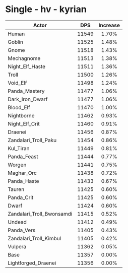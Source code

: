 # Single - hv - kyrian
| Actor | DPS | Increase |
|---|:---:|:---:|
|Human|11549|1.70%|
|Goblin|11525|1.48%|
|Gnome|11518|1.43%|
|Mechagnome|11513|1.38%|
|Night_Elf_Haste|11511|1.36%|
|Troll|11500|1.26%|
|Void_Elf|11498|1.24%|
|Panda_Mastery|11477|1.06%|
|Dark_Iron_Dwarf|11477|1.06%|
|Blood_Elf|11470|1.00%|
|Nightborne|11462|0.93%|
|Night_Elf_Crit|11460|0.91%|
|Draenei|11456|0.87%|
|Zandalari_Troll_Paku|11454|0.86%|
|Kul_Tiran|11449|0.81%|
|Panda_Feast|11444|0.77%|
|Worgen|11441|0.75%|
|Maghar_Orc|11438|0.72%|
|Panda_Haste|11433|0.67%|
|Tauren|11425|0.60%|
|Panda_Crit|11425|0.60%|
|Dwarf|11424|0.60%|
|Zandalari_Troll_Bwonsamdi|11415|0.52%|
|Undead|11412|0.49%|
|Panda_Vers|11405|0.43%|
|Zandalari_Troll_Kimbul|11405|0.42%|
|Vulpera|11362|0.05%|
|Base|11357|0.00%|
|Lightforged_Draenei|11356|0.00%|
